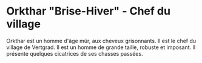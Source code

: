 # Orkthar "Brise-Hiver" - Chef du village

Orkthar est un homme d'âge mûr, aux cheveux grisonnants. Il est le chef du village de Vertgrad. Il est un homme de grande taille, robuste et imposant. Il présente quelques cicatrices de ses chasses passées.